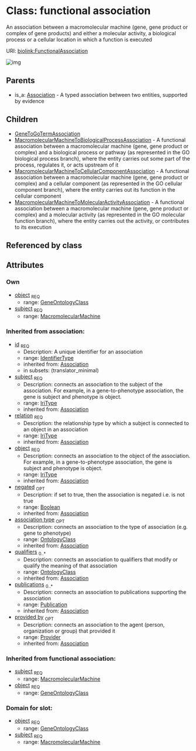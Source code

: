 # Class: functional association


An association between a macromolecular machine (gene, gene product or complex of gene products) and either a molecular activity, a biological process or a cellular location in which a function is executed

URI: [biolink:FunctionalAssociation](https://w3id.org/biolink/vocab/FunctionalAssociation)

![img](http://yuml.me/diagram/nofunky;dir:TB/class/\[Provider]<provided%20by(i)%200..1-%20\[FunctionalAssociation|id(i):identifier_type;relation(i):iri_type;negated(i):boolean%20%3F],%20\[Publication]<publications(i)%200..*-%20\[FunctionalAssociation],%20\[OntologyClass]<qualifiers(i)%200..*-%20\[FunctionalAssociation],%20\[OntologyClass]<association%20type(i)%200..1-%20\[FunctionalAssociation],%20\[GeneOntologyClass]<object%201..1-%20\[FunctionalAssociation],%20\[MacromolecularMachine]<subject%201..1-%20\[FunctionalAssociation],%20\[FunctionalAssociation]^-\[MacromolecularMachineToMolecularActivityAssociation],%20\[FunctionalAssociation]^-\[MacromolecularMachineToCellularComponentAssociation],%20\[FunctionalAssociation]^-\[MacromolecularMachineToBiologicalProcessAssociation],%20\[FunctionalAssociation]^-\[GeneToGoTermAssociation],%20\[Association]^-\[FunctionalAssociation])
## Parents

 *  is_a: [Association](Association.md) - A typed association between two entities, supported by evidence
## Children

 * [GeneToGoTermAssociation](GeneToGoTermAssociation.md)
 * [MacromolecularMachineToBiologicalProcessAssociation](MacromolecularMachineToBiologicalProcessAssociation.md) - A functional association between a macromolecular machine (gene, gene product or complex) and a biological process or pathway (as represented in the GO biological process branch), where the entity carries out some part of the process, regulates it, or acts upstream of it
 * [MacromolecularMachineToCellularComponentAssociation](MacromolecularMachineToCellularComponentAssociation.md) - A functional association between a macromolecular machine (gene, gene product or complex) and a cellular component (as represented in the GO cellular component branch), where the entity carries out its function in the cellular component
 * [MacromolecularMachineToMolecularActivityAssociation](MacromolecularMachineToMolecularActivityAssociation.md) - A functional association between a macromolecular machine (gene, gene product or complex) and a molecular activity (as represented in the GO molecular function branch), where the entity carries out the activity, or contributes to its execution
## Referenced by class

## Attributes

### Own

 * [object](functional_association_object.md)  <sub>REQ</sub>
    * range: [GeneOntologyClass](GeneOntologyClass.md)
 * [subject](functional_association_subject.md)  <sub>REQ</sub>
    * range: [MacromolecularMachine](MacromolecularMachine.md)
### Inherited from association:

 * [id](association_id.md)  <sub>REQ</sub>
    * Description: A unique identifier for an association
    * range: [IdentifierType](IdentifierType.md)
    * inherited from: [Association](Association.md)
    * in subsets: (translator_minimal)
 * [subject](subject.md)  <sub>REQ</sub>
    * Description: connects an association to the subject of the association. For example, in a gene-to-phenotype association, the gene is subject and phenotype is object.
    * range: [IriType](IriType.md)
    * inherited from: [Association](Association.md)
 * [relation](relation.md)  <sub>REQ</sub>
    * Description: the relationship type by which a subject is connected to an object in an association
    * range: [IriType](IriType.md)
    * inherited from: [Association](Association.md)
 * [object](object.md)  <sub>REQ</sub>
    * Description: connects an association to the object of the association. For example, in a gene-to-phenotype association, the gene is subject and phenotype is object.
    * range: [IriType](IriType.md)
    * inherited from: [Association](Association.md)
 * [negated](negated.md)  <sub>OPT</sub>
    * Description: if set to true, then the association is negated i.e. is not true
    * range: [Boolean](Boolean.md)
    * inherited from: [Association](Association.md)
 * [association type](association_type.md)  <sub>OPT</sub>
    * Description: connects an association to the type of association (e.g. gene to phenotype)
    * range: [OntologyClass](OntologyClass.md)
    * inherited from: [Association](Association.md)
 * [qualifiers](qualifiers.md)  <sub>0..*</sub>
    * Description: connects an association to qualifiers that modify or qualify the meaning of that association
    * range: [OntologyClass](OntologyClass.md)
    * inherited from: [Association](Association.md)
 * [publications](publications.md)  <sub>0..*</sub>
    * Description: connects an association to publications supporting the association
    * range: [Publication](Publication.md)
    * inherited from: [Association](Association.md)
 * [provided by](provided_by.md)  <sub>OPT</sub>
    * Description: connects an association to the agent (person, organization or group) that provided it
    * range: [Provider](Provider.md)
    * inherited from: [Association](Association.md)
### Inherited from functional association:

 * [subject](functional_association_subject.md)  <sub>REQ</sub>
    * range: [MacromolecularMachine](MacromolecularMachine.md)
 * [object](functional_association_object.md)  <sub>REQ</sub>
    * range: [GeneOntologyClass](GeneOntologyClass.md)
### Domain for slot:

 * [object](functional_association_object.md)  <sub>REQ</sub>
    * range: [GeneOntologyClass](GeneOntologyClass.md)
 * [subject](functional_association_subject.md)  <sub>REQ</sub>
    * range: [MacromolecularMachine](MacromolecularMachine.md)

